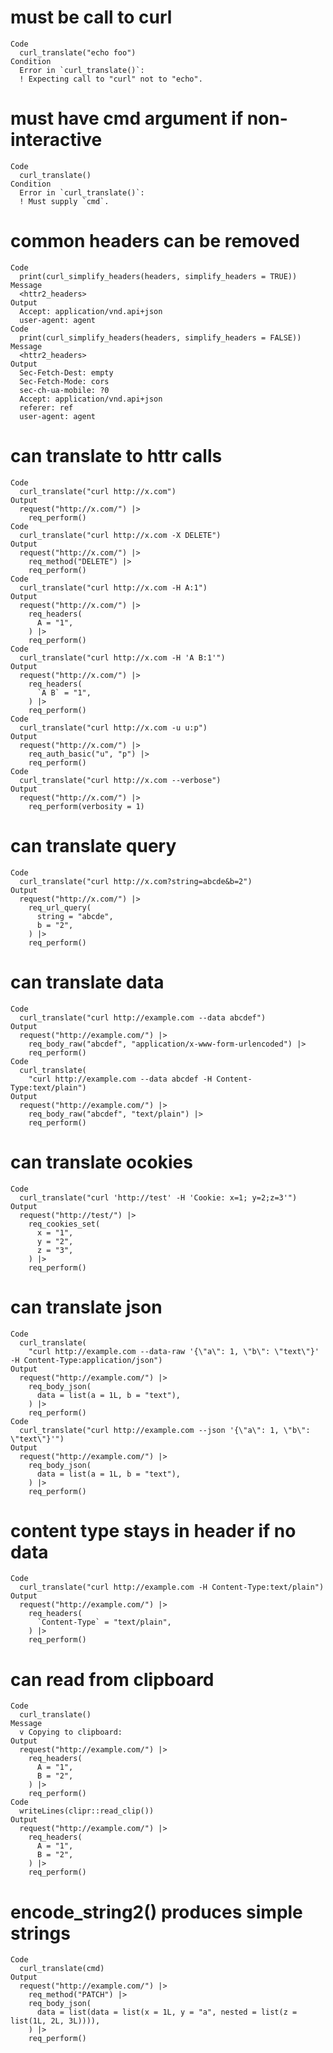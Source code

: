 # must be call to curl

    Code
      curl_translate("echo foo")
    Condition
      Error in `curl_translate()`:
      ! Expecting call to "curl" not to "echo".

# must have cmd argument if non-interactive

    Code
      curl_translate()
    Condition
      Error in `curl_translate()`:
      ! Must supply `cmd`.

# common headers can be removed

    Code
      print(curl_simplify_headers(headers, simplify_headers = TRUE))
    Message
      <httr2_headers>
    Output
      Accept: application/vnd.api+json
      user-agent: agent
    Code
      print(curl_simplify_headers(headers, simplify_headers = FALSE))
    Message
      <httr2_headers>
    Output
      Sec-Fetch-Dest: empty
      Sec-Fetch-Mode: cors
      sec-ch-ua-mobile: ?0
      Accept: application/vnd.api+json
      referer: ref
      user-agent: agent

# can translate to httr calls

    Code
      curl_translate("curl http://x.com")
    Output
      request("http://x.com/") |> 
        req_perform()
    Code
      curl_translate("curl http://x.com -X DELETE")
    Output
      request("http://x.com/") |> 
        req_method("DELETE") |> 
        req_perform()
    Code
      curl_translate("curl http://x.com -H A:1")
    Output
      request("http://x.com/") |> 
        req_headers(
          A = "1",
        ) |> 
        req_perform()
    Code
      curl_translate("curl http://x.com -H 'A B:1'")
    Output
      request("http://x.com/") |> 
        req_headers(
          `A B` = "1",
        ) |> 
        req_perform()
    Code
      curl_translate("curl http://x.com -u u:p")
    Output
      request("http://x.com/") |> 
        req_auth_basic("u", "p") |> 
        req_perform()
    Code
      curl_translate("curl http://x.com --verbose")
    Output
      request("http://x.com/") |> 
        req_perform(verbosity = 1)

# can translate query

    Code
      curl_translate("curl http://x.com?string=abcde&b=2")
    Output
      request("http://x.com/") |> 
        req_url_query(
          string = "abcde",
          b = "2",
        ) |> 
        req_perform()

# can translate data

    Code
      curl_translate("curl http://example.com --data abcdef")
    Output
      request("http://example.com/") |> 
        req_body_raw("abcdef", "application/x-www-form-urlencoded") |> 
        req_perform()
    Code
      curl_translate(
        "curl http://example.com --data abcdef -H Content-Type:text/plain")
    Output
      request("http://example.com/") |> 
        req_body_raw("abcdef", "text/plain") |> 
        req_perform()

# can translate ocokies

    Code
      curl_translate("curl 'http://test' -H 'Cookie: x=1; y=2;z=3'")
    Output
      request("http://test/") |> 
        req_cookies_set(
          x = "1",
          y = "2",
          z = "3",
        ) |> 
        req_perform()

# can translate json

    Code
      curl_translate(
        "curl http://example.com --data-raw '{\"a\": 1, \"b\": \"text\"}' -H Content-Type:application/json")
    Output
      request("http://example.com/") |> 
        req_body_json(
          data = list(a = 1L, b = "text"),
        ) |> 
        req_perform()
    Code
      curl_translate("curl http://example.com --json '{\"a\": 1, \"b\": \"text\"}'")
    Output
      request("http://example.com/") |> 
        req_body_json(
          data = list(a = 1L, b = "text"),
        ) |> 
        req_perform()

# content type stays in header if no data

    Code
      curl_translate("curl http://example.com -H Content-Type:text/plain")
    Output
      request("http://example.com/") |> 
        req_headers(
          `Content-Type` = "text/plain",
        ) |> 
        req_perform()

# can read from clipboard

    Code
      curl_translate()
    Message
      v Copying to clipboard:
    Output
      request("http://example.com/") |> 
        req_headers(
          A = "1",
          B = "2",
        ) |> 
        req_perform()
    Code
      writeLines(clipr::read_clip())
    Output
      request("http://example.com/") |> 
        req_headers(
          A = "1",
          B = "2",
        ) |> 
        req_perform()

# encode_string2() produces simple strings

    Code
      curl_translate(cmd)
    Output
      request("http://example.com/") |> 
        req_method("PATCH") |> 
        req_body_json(
          data = list(data = list(x = 1L, y = "a", nested = list(z = list(1L, 2L, 3L)))),
        ) |> 
        req_perform()

